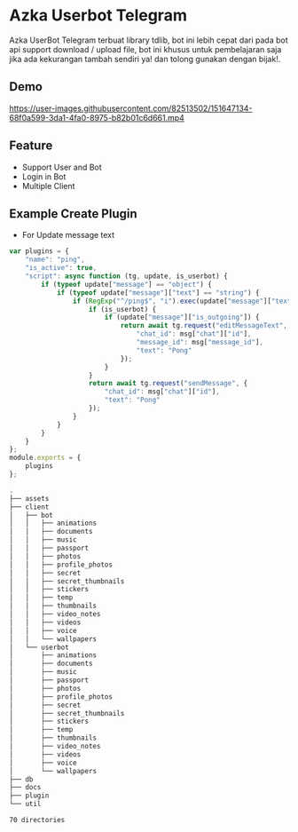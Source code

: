# Azka Userbot Telegram

Azka UserBot Telegram terbuat library tdlib, bot ini lebih cepat dari pada bot api support download / upload file, bot ini khusus untuk pembelajaran saja jika ada kekurangan tambah sendiri ya! dan tolong gunakan dengan bijak!.

## Demo

https://user-images.githubusercontent.com/82513502/151647134-68f0a599-3da1-4fa0-8975-b82b01c6d661.mp4


## Feature
- Support User and Bot
- Login in Bot
- Multiple Client

## Example Create Plugin

- For Update message text
```js
var plugins = {
    "name": "ping",
    "is_active": true,
    "script": async function (tg, update, is_userbot) {
        if (typeof update["message"] == "object") {
            if (typeof update["message"]["text"] == "string") {
                if (RegExp("^/ping$", "i").exec(update["message"]["text"])) {
                    if (is_userbot) {
                        if (update["message"]["is_outgoing"]) {
                            return await tg.request("editMessageText", {
                                "chat_id": msg["chat"]["id"],
                                "message_id": msg["message_id"],
                                "text": "Pong"
                            });
                        }
                    }
                    return await tg.request("sendMessage", {
                        "chat_id": msg["chat"]["id"],
                        "text": "Pong"
                    });
                }
            }
        }
    }
};
module.exports = {
    plugins
};
```


```bash
.
├── assets
├── client
│   ├── bot
│   │   ├── animations
│   │   ├── documents
│   │   ├── music
│   │   ├── passport
│   │   ├── photos
│   │   ├── profile_photos
│   │   ├── secret
│   │   ├── secret_thumbnails
│   │   ├── stickers
│   │   ├── temp
│   │   ├── thumbnails
│   │   ├── video_notes
│   │   ├── videos
│   │   ├── voice
│   │   └── wallpapers
│   └── userbot
│       ├── animations
│       ├── documents
│       ├── music
│       ├── passport
│       ├── photos
│       ├── profile_photos
│       ├── secret
│       ├── secret_thumbnails
│       ├── stickers
│       ├── temp
│       ├── thumbnails
│       ├── video_notes
│       ├── videos
│       ├── voice
│       └── wallpapers
├── db
├── docs
├── plugin
└── util

70 directories
```
